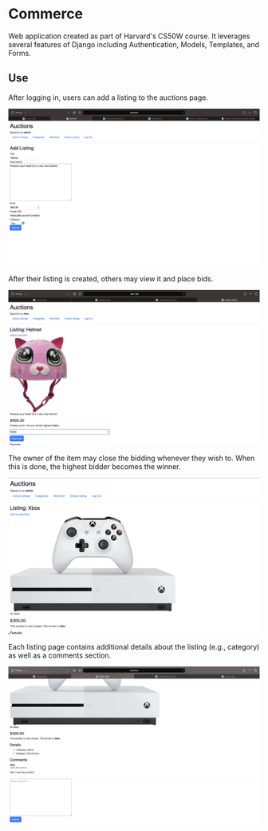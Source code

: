 # Commerce
Web application created as part of Harvard's CS50W course. It leverages several features of Django including Authentication, Models, Templates, and Forms.

## Use
After logging in, users can add a listing to the auctions page.

<p align="center">
  <img src="images/create-listing.png" width="600" title="hover text">
</p>
After their listing is created, others may view it and place bids.

<p align="center">
  <img src="images/helmet-page.png" width="600" title="hover text">
</p>

The owner of the item may close the bidding whenever they wish to. When this is done, the highest bidder becomes the winner.

<p align="center">
  <img src="images/xbox-listing.png" width="600" title="hover text">
</p>

Each listing page contains additional details about the listing (e.g., category) as well as a comments section.

<p align="center">
  <img src="images/comments-section.png" width="600" title="hover text">
</p>
